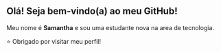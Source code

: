 ## Olá! Seja bem-vindo(a) ao meu GitHub!

Meu nome é **Samantha** e sou uma estudante nova na area de tecnologia.

⭐ Obrigado por visitar meu perfil!
